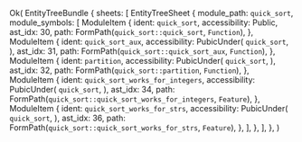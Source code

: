 Ok(
    EntityTreeBundle {
        sheets: [
            EntityTreeSheet {
                module_path: `quick_sort`,
                module_symbols: [
                    ModuleItem {
                        ident: `quick_sort`,
                        accessibility: Public,
                        ast_idx: 30,
                        path: FormPath(`quick_sort::quick_sort`, `Function`),
                    },
                    ModuleItem {
                        ident: `quick_sort_aux`,
                        accessibility: PubicUnder(
                            `quick_sort`,
                        ),
                        ast_idx: 31,
                        path: FormPath(`quick_sort::quick_sort_aux`, `Function`),
                    },
                    ModuleItem {
                        ident: `partition`,
                        accessibility: PubicUnder(
                            `quick_sort`,
                        ),
                        ast_idx: 32,
                        path: FormPath(`quick_sort::partition`, `Function`),
                    },
                    ModuleItem {
                        ident: `quick_sort_works_for_integers`,
                        accessibility: PubicUnder(
                            `quick_sort`,
                        ),
                        ast_idx: 34,
                        path: FormPath(`quick_sort::quick_sort_works_for_integers`, `Feature`),
                    },
                    ModuleItem {
                        ident: `quick_sort_works_for_strs`,
                        accessibility: PubicUnder(
                            `quick_sort`,
                        ),
                        ast_idx: 36,
                        path: FormPath(`quick_sort::quick_sort_works_for_strs`, `Feature`),
                    },
                ],
            },
        ],
    },
)